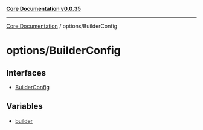 [**Core Documentation v0.0.35**](../../README.md)

***

[Core Documentation](../../modules.md) / options/BuilderConfig

# options/BuilderConfig

## Interfaces

- [BuilderConfig](interfaces/BuilderConfig.md)

## Variables

- [builder](variables/builder.md)
